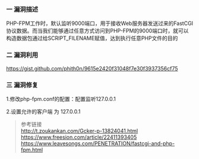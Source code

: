 ### 一 漏洞描述
PHP-FPM工作时，默认监听9000端口，用于接收Web服务器发送过来的FastCGI协议数据。而当我们能够通过任意方式访问到PHP-FPM的9000端口时，就可以构造数据包通过给SCRIPT_FILENAME赋值，达到执行任意PHP文件的目的

### 二 漏洞利用
https://gist.github.com/phith0n/9615e2420f31048f7e30f3937356cf75

### 三 漏洞修复
1.修改php-fpm.conf的配置：配置监听127.0.0.1

2.设置允许的客户端 为 127.0.0.1

> 参考链接  
> http://t.zoukankan.com/Gcker-p-13824041.html  
> https://www.freesion.com/article/22411393405  
> https://www.leavesongs.com/PENETRATION/fastcgi-and-php-fpm.html
